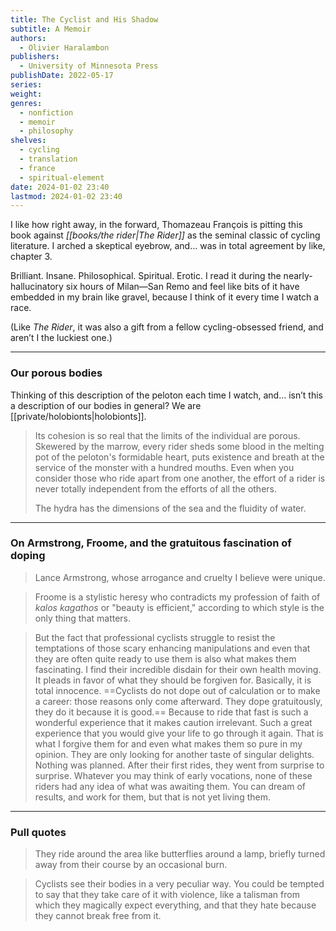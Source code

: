 ```yaml
---
title: The Cyclist and His Shadow
subtitle: A Memoir
authors:
  - Olivier Haralambon
publishers:
  - University of Minnesota Press
publishDate: 2022-05-17
series: 
weight: 
genres:
  - nonfiction
  - memoir
  - philosophy
shelves:
  - cycling
  - translation
  - france
  - spiritual-element
date: 2024-01-02 23:40
lastmod: 2024-01-02 23:40
---
```

I like how right away, in the forward, Thomazeau François is pitting this book against *[[books/the rider|The Rider]]* as the seminal classic of cycling literature. I arched a skeptical eyebrow, and… was in total agreement by like, chapter 3.  
  
Brilliant. Insane. Philosophical. Spiritual. Erotic. I read it during the nearly-hallucinatory six hours of Milan—San Remo and feel like bits of it have embedded in my brain like gravel, because I think of it every time I watch a race.  
  
(Like _The Rider_, it was also a gift from a fellow cycling-obsessed friend, and aren’t I the luckiest one.)

---

### Our porous bodies

Thinking of this description of the peloton each time I watch, and… isn’t this a description of our bodies in general? We are [[private/holobionts|holobionts]].

> Its cohesion is so real that the limits of the individual are porous. Skewered by the marrow, every rider sheds some blood in the melting pot of the peloton's formidable heart, puts existence and breath at the service of the monster with a hundred mouths. Even when you consider those who ride apart from one another, the effort of a rider is never totally independent from the efforts of all the others.
> 
> The hydra has the dimensions of the sea and the fluidity of water.

---

### On Armstrong, Froome, and the gratuitous fascination of doping

> Lance Armstrong, whose arrogance and cruelty I believe were unique.

> Froome is a stylistic heresy who contradicts my profession of faith of *kalos kagathos* or "beauty is efficient," according to which style is the only thing that matters.

> But the fact that professional cyclists struggle to resist the temptations of those scary enhancing manipulations and even that they are often quite ready to use them is also what makes them fascinating. I find their incredible disdain for their own health moving. It pleads in favor of what they should be forgiven for. Basically, it is total innocence. ==Cyclists do not dope out of calculation or to make a career: those reasons only come afterward. They dope gratuitously, they do it because it is good.== Because to ride that fast is such a wonderful experience that it makes caution irrelevant. Such a great experience that you would give your life to go through it again. That is what I forgive them for and even what makes them so pure in my opinion. They are only looking for another taste of singular delights. Nothing was planned. After their first rides, they went from surprise to surprise. Whatever you may think of early vocations, none of these riders had any idea of what was awaiting them. You can dream of results, and work for them, but that is not yet living them.

---

### Pull quotes

 > They ride around the area like butterflies around a lamp, briefly turned away from their course by an occasional burn.
 
 > Cyclists see their bodies in a very peculiar way. You could be tempted to say that they take care of it with violence, like a talisman from which they magically expect everything, and that they hate because they cannot break free from it.
